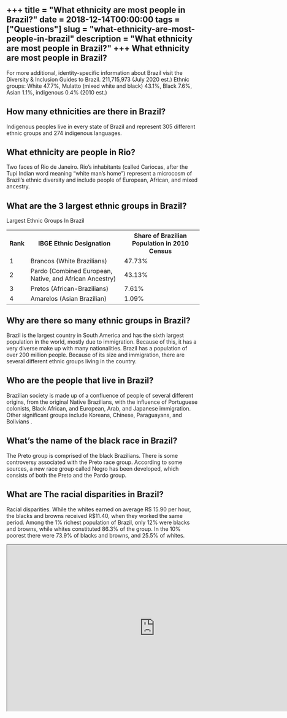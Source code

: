 +++
title = "What ethnicity are most people in Brazil?"
date = 2018-12-14T00:00:00
tags = ["Questions"]
slug = "what-ethnicity-are-most-people-in-brazil"
description = "What ethnicity are most people in Brazil?"
+++
What ethnicity are most people in Brazil?
-----------------------------------------

For more additional, identity-specific information about Brazil visit the Diversity &amp; Inclusion Guides to Brazil. 211,715,973 (July 2020 est.) Ethnic groups: White 47.7%, Mulatto (mixed white and black) 43.1%, Black 7.6%, Asian 1.1%, indigenous 0.4% (2010 est.)

How many ethnicities are there in Brazil?
-----------------------------------------

Indigenous peoples live in every state of Brazil and represent 305 different ethnic groups and 274 indigenous languages.

What ethnicity are people in Rio?
---------------------------------

Two faces of Rio de Janeiro. Rio’s inhabitants (called Cariocas, after the Tupi Indian word meaning “white man’s home”) represent a microcosm of Brazil’s ethnic diversity and include people of European, African, and mixed ancestry.

What are the 3 largest ethnic groups in Brazil?
-----------------------------------------------

Largest Ethnic Groups In Brazil

<table><tr><th>Rank</th><th>IBGE Ethnic Designation</th><th>Share of Brazilian Population in 2010 Census</th></tr><tr><td>1</td><td>Brancos (White Brazilians)</td><td>47.73%</td></tr><tr><td>2</td><td>Pardo (Combined European, Native, and African Ancestry)</td><td>43.13%</td></tr><tr><td>3</td><td>Pretos (African-Brazilians)</td><td>7.61%</td></tr><tr><td>4</td><td>Amarelos (Asian Brazilian)</td><td>1.09%</td></tr></table>

Why are there so many ethnic groups in Brazil?
----------------------------------------------

Brazil is the largest country in South America and has the sixth largest population in the world, mostly due to immigration. Because of this, it has a very diverse make up with many nationalities. Brazil has a population of over 200 million people. Because of its size and immigration, there are several different ethnic groups living in the country.

Who are the people that live in Brazil?
---------------------------------------

Brazilian society is made up of a confluence of people of several different origins, from the original Native Brazilians, with the influence of Portuguese colonists, Black African, and European, Arab, and Japanese immigration. Other significant groups include Koreans, Chinese, Paraguayans, and Bolivians .

What’s the name of the black race in Brazil?
--------------------------------------------

The Preto group is comprised of the black Brazilians. There is some controversy associated with the Preto race group. According to some sources, a new race group called Negro has been developed, which consists of both the Preto and the Pardo group.

What are The racial disparities in Brazil?
------------------------------------------

Racial disparities. While the whites earned on average R$ 15.90 per hour, the blacks and browns received R$11.40, when they worked the same period. Among the 1% richest population of Brazil, only 12% were blacks and browns, while whites constituted 86.3% of the group. In the 10% poorest there were 73.9% of blacks and browns, and 25.5% of whites.

<iframe allow="accelerometer; autoplay; clipboard-write; encrypted-media; gyroscope; picture-in-picture" allowfullscreen="" class="__youtube_prefs__  epyt-is-override  no-lazyload" data-no-lazy="1" data-origheight="433" data-origwidth="770" data-skipgform_ajax_framebjll="" height="433" id="_ytid_53106" loading="lazy" src="https://www.youtube.com/embed/haw3ROMgP7g?enablejsapi=1&autoplay=0&cc_load_policy=0&cc_lang_pref=&iv_load_policy=1&loop=0&modestbranding=0&rel=1&fs=1&playsinline=0&autohide=2&theme=dark&color=red&controls=1&" title="YouTube player" width="770"></iframe>